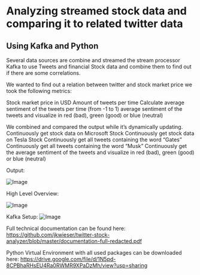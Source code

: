 # Analyzing streamed stock data and comparing it to related twitter data
## Using Kafka and Python


Several data sources are combine and streamed the stream processor Kafka to use Tweets and financial Stock data and combine them to find out if there are some correlations. 

We wanted to find out a relation between twitter and stock market price we took the following metrics:

Stock market price in USD
Amount of tweets per time
Calculate average sentiment of the tweets per time (from -1 to 1)
average sentiment of the tweets and visualize in red (bad), green (good) or blue (neutral)

We combined and compared the output while it’s dynamically updating.
Continuously get stock data on Microsoft Stock
Continuously get stock data on Tesla Stock
Continuously get all tweets containing the word “Gates”
Continuously get all tweets containing the word “Musk”
Continuously get the average sentiment of the tweets and visualize in red (bad), green (good) or blue (neutral)

Output:

![Image](https://raw.githubusercontent.com/jkwieser/twitter-stock-analyzer/master/docu/visualization.PNG)


High Level Overview:

![Image](https://raw.githubusercontent.com/jkwieser/twitter-stock-analyzer/master/docu/architecture.PNG)


Kafka Setup:
![Image](https://raw.githubusercontent.com/jkwieser/twitter-stock-analyzer/master/docu/architecture2.PNG)


Full technical documentation can be found here:
https://github.com/jkwieser/twitter-stock-analyzer/blob/master/documentation-full-redacted.pdf

Python Virtual Environment with all used packages can be downloaded here:
https://drive.google.com/file/d/1N5pd-8CPBhaRHsEU4Ra0RWMR9XPaDzMh/view?usp=sharing

